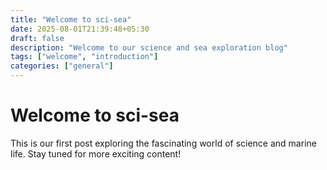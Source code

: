 ```yaml
---
title: "Welcome to sci-sea"
date: 2025-08-01T21:39:48+05:30
draft: false
description: "Welcome to our science and sea exploration blog"
tags: ["welcome", "introduction"]
categories: ["general"]
---
```


# Welcome to sci-sea

This is our first post exploring the fascinating world of science and marine life. Stay tuned for more exciting content!

<!--PLOADED 2025-08-02 00:35:03-->